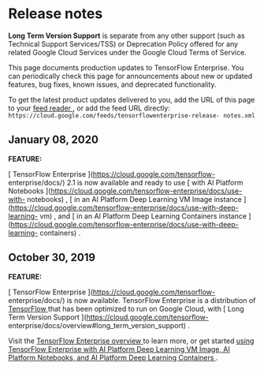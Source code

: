 #  Release notes

**Long Term Version Support** is separate from any other support (such as
Technical Support Services/TSS) or Deprecation Policy offered for any related
Google Cloud Services under the Google Cloud Terms of Service.

This page documents production updates to TensorFlow Enterprise. You can
periodically check this page for announcements about new or updated features,
bug fixes, known issues, and deprecated functionality.

To get the latest product updates delivered to you, add the URL of this page
to your [ feed reader
](https://wikipedia.org/wiki/Comparison_of_feed_aggregators) , or add the feed
URL directly: ` https://cloud.google.com/feeds/tensorflowenterprise-release-
notes.xml `

##  January 08, 2020

**FEATURE:**

[ TensorFlow Enterprise ](https://cloud.google.com/tensorflow-
enterprise/docs/) 2.1 is now available and ready to use [ with AI Platform
Notebooks ](https://cloud.google.com/tensorflow-enterprise/docs/use-with-
notebooks) , [ in an AI Platform Deep Learning VM Image instance
](https://cloud.google.com/tensorflow-enterprise/docs/use-with-deep-learning-
vm) , and [ in an AI Platform Deep Learning Containers instance
](https://cloud.google.com/tensorflow-enterprise/docs/use-with-deep-learning-
containers) .

##  October 30, 2019

**FEATURE:**

[ TensorFlow Enterprise ](https://cloud.google.com/tensorflow-
enterprise/docs/) is now available. TensorFlow Enterprise is a distribution of
[ TensorFlow ](https://www.tensorflow.org/) that has been optimized to run on
Google Cloud, with [ Long Term Version Support
](https://cloud.google.com/tensorflow-
enterprise/docs/overview#long_term_version_support) .

Visit the [ TensorFlow Enterprise overview
](https://cloud.google.com/tensorflow-enterprise/docs/overview) to learn more,
or get started [ using TensorFlow Enterprise with AI Platform Deep Learning VM
Image, AI Platform Notebooks, and AI Platform Deep Learning Containers
](https://cloud.google.com/tensorflow-enterprise/docs/getting-started) .

